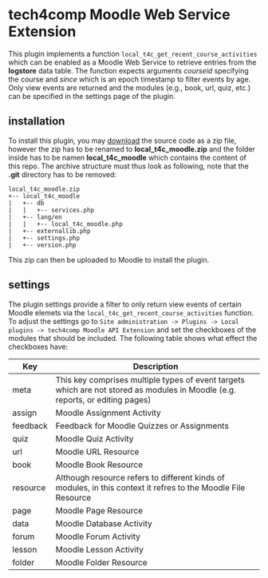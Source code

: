 # tech4comp Moodle Web Service Extension

This plugin implements a function `local_t4c_get_recent_course_activities` which can be enabled as a Moodle Web Service to retrieve entries from the **logstore** data table.
The function expects arguments *courseid* specifying the course and *since* which is an epoch timestamp to filter events by age.
Only view events are returned and the modules (e.g., book, url, quiz, etc.) can be specified in the settings page of the plugin.

## installation

To install this plugin, you may [download](https://gitlab.com/Tech4Comp/t4c-moodle-api-extension/-/archive/master/t4c-moodle-api-extension-master.zip) the source code as a zip file, however the zip has to be renamed to **local_t4c_moodle.zip** and the folder inside has to be namen **local_t4c_moodle** which contains the content of this repo. The archive structure must thus look as following, note that the **.git** directory has to be removed:

```
local_t4c_moodle.zip
+-- local_t4c_moodle
|   +-- db
|   |   +-- services.php
|   +-- lang/en
|   |   +-- local_t4c_moodle.php
|   +-- externallib.php
|   +-- settings.php
|   +-- version.php
```

This zip can then be uploaded to Moodle to install the plugin.

## settings

The plugin settings provide a filter to only return view events of certain Moodle elemets via the `local_t4c_get_recent_course_activities` function.
To adjust the settings go to `Site administration -> Plugins -> Local plugins -> tech4comp Moodle API Extension` and set the checkboxes of the modules that should be included.
The following table shows what effect the checkboxes have:

| Key | Description |
| --- | ----------- |
| meta | This key comprises multiple types of event targets which are not stored as modules in Moodle (e.g. reports, or editing pages) |
| assign | Moodle Assignment Activity |
| feedback | Feedback for Moodle Quizzes or Assignments |
| quiz | Moodle Quiz Activity |
| url | Moodle URL Resource |
| book | Moodle Book Resource |
| resource | Although resource refers to different kinds of modules, in this context it refres to the Moodle File Resource |
| page | Moodle Page Resource |
| data | Moodle Database Activity |
| forum | Moodle Forum Activity |
| lesson | Moodle Lesson Activity |
| folder | Moodle Folder Resource |
